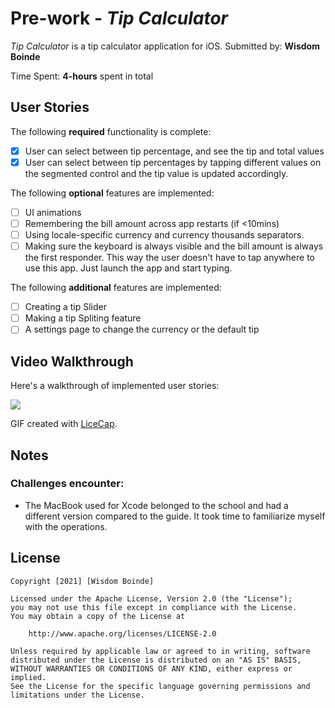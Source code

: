 # Pre-work - *Tip Calculator*
*Tip Calculator* is a tip calculator application for iOS.
Submitted by: **Wisdom Boinde**

Time Spent: **4-hours** spent in total
## User Stories
The following **required** functionality is complete:
* [x] User can select between tip percentage, and see the tip and total values
* [x] User can select between tip percentages by tapping different values on the segmented control and the tip value is updated accordingly.

The following **optional** features are implemented:

* [ ] UI animations
* [ ] Remembering the bill amount across app restarts (if <10mins)
* [ ] Using locale-specific currency and currency thousands separators.
* [ ] Making sure the keyboard is always visible and the bill amount is always the first responder. This way the user doesn't have to tap anywhere to use this app. Just launch the app and start typing.

The following **additional** features are implemented:

* [ ] Creating a tip Slider
* [ ] Making a tip Spliting feature
* [ ] A settings page to change the currency or the default tip

## Video Walkthrough

Here's a walkthrough of implemented user stories:


![](https://i.imgur.com/hbSt4R7.gif)

GIF created with [LiceCap](http://www.cockos.com/licecap/).

## Notes
### Challenges encounter:
* The MacBook used for Xcode belonged to the school and had a different version compared to the guide. It took time to familiarize myself with the operations.
## License

    Copyright [2021] [Wisdom Boinde]

    Licensed under the Apache License, Version 2.0 (the "License");
    you may not use this file except in compliance with the License.
    You may obtain a copy of the License at

        http://www.apache.org/licenses/LICENSE-2.0

    Unless required by applicable law or agreed to in writing, software
    distributed under the License is distributed on an "AS IS" BASIS,
    WITHOUT WARRANTIES OR CONDITIONS OF ANY KIND, either express or implied.
    See the License for the specific language governing permissions and
    limitations under the License.
